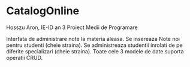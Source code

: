 # CatalogOnline
Hosszu Aron, IE-ID an 3
Proiect Medii de Programare

Interfata de administrare note la materia aleasa.
Se insereaza Note noi pentru studenti (cheie straina). Se administreaza studentii inrolati de pe diferite specializari (cheie straina). 
Toate cele 3 modele de date suporta operatii CRUD.
